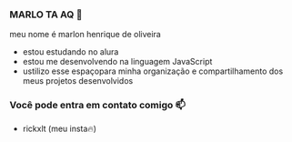 ### MARLO TA AQ 🥷

meu nome é marlon henrique de oliveira 

- estou estudando no alura 
- estou me desenvolvendo na linguagem JavaScript
- ustilizo esse espaçopara minha organização e compartilhamento dos meus projetos desenvolvidos

### Você pode entra em contato comigo 📫

- rickxlt (meu insta🔥)
